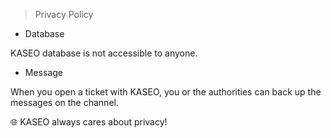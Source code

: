 > Privacy Policy
- Database 

KASEO database is not accessible to anyone. 

- Message

When you open a ticket with KASEO, you or the authorities can back up the messages on the channel.

🌐 KASEO always cares about privacy! 

